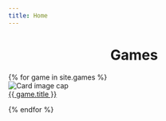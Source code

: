 ```yaml
---
title: Home
---
```


<center><h1>Games</h1></center>

<div class="row">
    {% for game in site.games %}
        <div class="card" style="width: 20rem;">
            <img class="card-img-top" src="..." alt="Card image cap">
            <div class="card-block">
                <a class="card-link" href="{{ game.url }}">
                    {{ game.title }}
                </a>
                <p class="card-text"></p>
            </div>
        </div>
    {% endfor %}
</div>